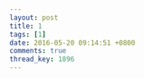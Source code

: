 ```yaml
---
layout: post
title: 1
tags: [1]
date: 2016-05-20 09:14:51 +0800
comments: true
thread_key: 1896
---
```

